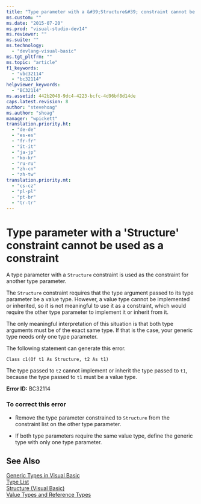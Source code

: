 ```yaml
---
title: "Type parameter with a &#39;Structure&#39; constraint cannot be used as a constraint | Microsoft Docs"
ms.custom: ""
ms.date: "2015-07-20"
ms.prod: "visual-studio-dev14"
ms.reviewer: ""
ms.suite: ""
ms.technology: 
  - "devlang-visual-basic"
ms.tgt_pltfrm: ""
ms.topic: "article"
f1_keywords: 
  - "vbc32114"
  - "bc32114"
helpviewer_keywords: 
  - "BC32114"
ms.assetid: 442b2048-9dc4-4223-bcfc-4d96bf8d14de
caps.latest.revision: 8
author: "stevehoag"
ms.author: "shoag"
manager: "wpickett"
translation.priority.ht: 
  - "de-de"
  - "es-es"
  - "fr-fr"
  - "it-it"
  - "ja-jp"
  - "ko-kr"
  - "ru-ru"
  - "zh-cn"
  - "zh-tw"
translation.priority.mt: 
  - "cs-cz"
  - "pl-pl"
  - "pt-br"
  - "tr-tr"
---
```

# Type parameter with a &#39;Structure&#39; constraint cannot be used as a constraint
A type parameter with a `Structure` constraint is used as the constraint for another type parameter.  
  
 The `Structure` constraint requires that the type argument passed to its type parameter be a value type. However, a value type cannot be implemented or inherited, so it is not meaningful to use it as a constraint, which would require the other type parameter to implement it or inherit from it.  
  
 The only meaningful interpretation of this situation is that both type arguments must be of the exact same type. If that is the case, your generic type needs only one type parameter.  
  
 The following statement can generate this error.  
  
 `Class c1(Of t1 As Structure, t2 As t1)`  
  
 The type passed to `t2` cannot implement or inherit the type passed to `t1`, because the type passed to `t1` must be a value type.  
  
 **Error ID:** BC32114  
  
### To correct this error  
  
-   Remove the type parameter constrained to `Structure` from the constraint list on the other type parameter.  
  
-   If both type parameters require the same value type, define the generic type with only one type parameter.  
  
## See Also  
 [Generic Types in Visual Basic](/dotnet/visual-basic/programming-guide/language-features/data-types/generic-types)   
 [Type List](/dotnet/visual-basic/language-reference/statements/type-list)   
 [Structure (Visual Basic)](http://msdn.microsoft.com/en-us/263ce115-ac36-4c05-8cb7-0e0eead5c6d0)   
 [Value Types and Reference Types](/dotnet/visual-basic/programming-guide/language-features/data-types/value-types-and-reference-types)